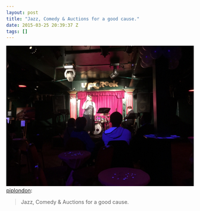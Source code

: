 ```yaml
---
layout: post
title: "Jazz, Comedy & Auctions for a good cause."
date: 2015-03-25 20:39:37 Z
tags: []
---
```

![](/media/2015/03/114607178244.jpg)
[piplondon](http://pipobscure.uk/post/114607145132/jazz-comedy-auctions-for-a-good-cause):

> Jazz, Comedy & Auctions for a good cause.
